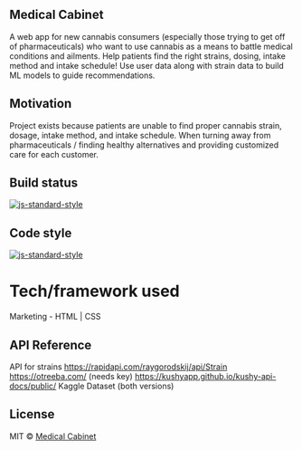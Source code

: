 ## Medical Cabinet
A web app for new cannabis consumers (especially those trying to get off of pharmaceuticals) who want to use cannabis as a means to battle medical conditions and ailments. Help patients find the right strains, dosing, intake method and intake schedule! Use user data along with strain data to build ML models to guide recommendations.

## Motivation
Project exists because patients are unable to find proper cannabis strain, dosage, intake method, and intake schedule. When turning away from pharmaceuticals / finding healthy alternatives and providing customized care for each customer.

## Build status 
[![js-standard-style](https://img.shields.io/badge/Status-running-brightgreen.svg?style=flat)](https://github.com/feross/standard)

## Code style
[![js-standard-style](https://img.shields.io/badge/JavaScript-standard-brightgreen.svg?style=flat)](https://github.com/feross/standard)

# Tech/framework used
Marketing - HTML | CSS

## API Reference

API for strains
https://rapidapi.com/raygorodskij/api/Strain
https://otreeba.com/ (needs key)
https://kushyapp.github.io/kushy-api-docs/public/
Kaggle Dataset (both versions)

## License
MIT © [Medical Cabinet]()
